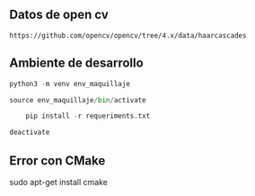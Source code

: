 ## Datos de open cv
`https://github.com/opencv/opencv/tree/4.x/data/haarcascades`

## Ambiente de desarrollo
```python
python3 -m venv env_maquillaje

source env_maquillaje/bin/activate

    pip install -r requeriments.txt

deactivate
```

## Error con CMake
sudo apt-get install cmake